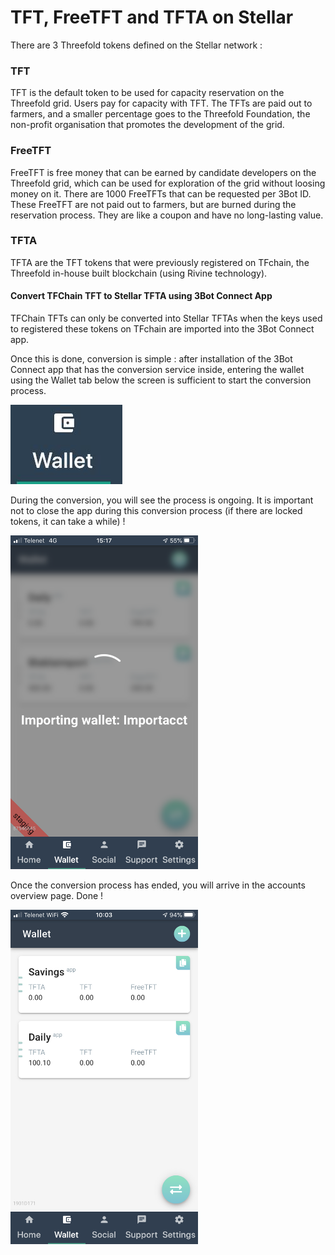 # TFT, FreeTFT and TFTA on Stellar

There are 3 Threefold tokens defined on the Stellar network : 

### TFT
TFT is the default token to be used for capacity reservation on the Threefold grid. Users pay for capacity with TFT. The TFTs are paid out to farmers, and a smaller percentage goes to the Threefold Foundation, the non-profit organisation that promotes the development of the grid. 

### FreeTFT
FreeTFT is free money that can be earned by candidate developers on the Threefold grid, which can be used for exploration of the grid without loosing money on it. 
There are 1000 FreeTFTs that can be requested per 3Bot ID. 
These FreeTFT are not paid out to farmers, but are burned during the reservation process. They are like a coupon and have no long-lasting value. 

### TFTA
TFTA are the TFT tokens that were previously registered on TFchain, the Threefold in-house built blockchain (using Rivine technology). 

#### Convert TFChain TFT to Stellar TFTA using 3Bot Connect App

TFChain TFTs can only be converted into Stellar TFTAs when the keys used to registered these tokens on TFchain are imported into the 3Bot Connect app. 

Once this is done, conversion is simple : after installation of the 3Bot Connect app that has the conversion service inside, entering the wallet using the Wallet tab below the screen is sufficient to start the conversion process. 

![](img/wallet_icon.jpg)

During the conversion, you will see the process is ongoing. It is important not to close the app during this conversion process (if there are locked tokens, it can take a while) !

<img src="img/import_process.PNG" width="300">

Once the conversion process has ended, you will arrive in the accounts overview page. Done !

<img src="img/accounts_overview_stellar_mainnet.PNG" width="300">
